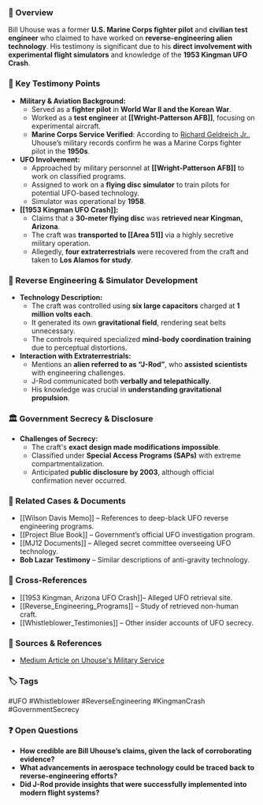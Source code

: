 
### 📌 Overview

Bill Uhouse was a former **U.S. Marine Corps fighter pilot** and **civilian test engineer** who claimed to have worked on **reverse-engineering alien technology**. His testimony is significant due to his **direct involvement with experimental flight simulators** and knowledge of the **1953 Kingman UFO Crash**.

### 🎤 Key Testimony Points

- **Military & Aviation Background:**
    - Served as a **fighter pilot** in **World War II and the Korean War**.
    - Worked as a **test engineer** at **[[Wright-Patterson AFB]]**, focusing on experimental aircraft.
    - **Marine Corps Service Verified**: According to [Richard Geldreich Jr.](https://medium.com/@richgel99/william-bill-g-uhouses-marine-corps-service-verified-53890a291fac), Uhouse’s military records confirm he was a Marine Corps fighter pilot in the **1950s**.
- **UFO Involvement:**
    - Approached by military personnel at **[[Wright-Patterson AFB]]** to work on classified programs.
    - Assigned to work on a **flying disc simulator** to train pilots for potential UFO-based technology.
    - Simulator was operational by **1958**.
- **[[1953 Kingman UFO Crash]]:**
    - Claims that a **30-meter flying disc** was **retrieved near Kingman, Arizona**.
    - The craft was **transported to [[Area 51]]** via a highly secretive military operation.
    - Allegedly, **four extraterrestrials** were recovered from the craft and taken to **Los Alamos for study**.

### 🚀 Reverse Engineering & Simulator Development

- **Technology Description:**
    - The craft was controlled using **six large capacitors** charged at **1 million volts each**.
    - It generated its own **gravitational field**, rendering seat belts unnecessary.
    - The controls required specialized **mind-body coordination training** due to perceptual distortions.
- **Interaction with Extraterrestrials:**
    - Mentions an **alien referred to as “J-Rod”**, who **assisted scientists** with engineering challenges.
    - J-Rod communicated both **verbally and telepathically**.
    - His knowledge was crucial in **understanding gravitational propulsion**.

### 🏛 Government Secrecy & Disclosure

- **Challenges of Secrecy:**
    - The craft's **exact design made modifications impossible**.
    - Classified under **Special Access Programs (SAPs)** with extreme compartmentalization.
    - Anticipated **public disclosure by 2003**, although official confirmation never occurred.

### 📜 Related Cases & Documents

- [[Wilson Davis Memo]] – References to deep-black UFO reverse engineering programs.
- [[Project Blue Book]] – Government’s official UFO investigation program.
- [[MJ12 Documents]] – Alleged secret committee overseeing UFO technology.
- **Bob Lazar Testimony** – Similar descriptions of anti-gravity technology.

### 🔗 Cross-References

-  [[1953 Kingman, Arizona UFO Crash]]– Alleged UFO retrieval site.
- [[Reverse_Engineering_Programs]] – Study of retrieved non-human craft.
- [[Whistleblower_Testimonies]] – Other insider accounts of UFO secrecy.

### 📜 Sources & References

- [Medium Article on Uhouse's Military Service](https://medium.com/@richgel99/william-bill-g-uhouses-marine-corps-service-verified-53890a291fac)

### 🏷 Tags

#UFO #Whistleblower #ReverseEngineering #KingmanCrash #GovernmentSecrecy

### ❓ Open Questions

- **How credible are Bill Uhouse’s claims, given the lack of corroborating evidence?**
- **What advancements in aerospace technology could be traced back to reverse-engineering efforts?**
- **Did J-Rod provide insights that were successfully implemented into modern flight systems?**